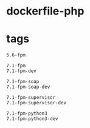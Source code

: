 # dockerfile-php

# tags
```
5.6-fpm

7.1-fpm
7.1-fpm-dev

7.1-fpm-soap
7.1-fpm-soap-dev

7.1-fpm-supervisor
7.1-fpm-supervisor-dev

7.1-fpm-python3
7.1-fpm-python3-dev
```